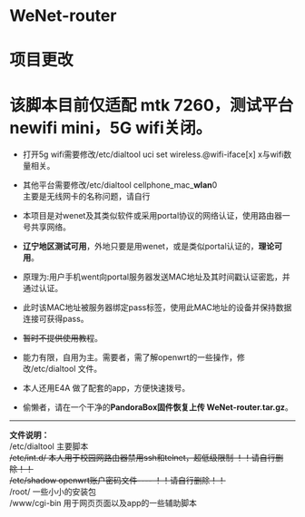 # WeNet-router
# 项目更改
# 该脚本目前仅适配 mtk 7260，测试平台newifi mini，5G wifi关闭。
  
- 打开5g wifi需要修改/etc/dialtool
    uci set wireless.@wifi-iface[x]
x与wifi数量相关。
- 其他平台需要修改/etc/dialtool 
    cellphone_mac_**wlan**0       
主要是无线网卡的名称问题，请自行
  
- 本项目是对wenet及其类似软件或采用portal协议的网络认证，使用路由器一号共享网络。  
- **辽宁地区测试可用**，外地只要是用wenet，或是类似portal认证的，**理论可用**。  
- 原理为:用户手机went向portal服务器发送MAC地址及其时间戳认证密匙，并通过认证。
- 此时该MAC地址被服务器绑定pass标签，使用此MAC地址的设备并保持数据连接可获得pass。
- ~~暂时不提供使用教程~~。
- 能力有限，自用为主。需要者，需了解openwrt的一些操作，修改/etc/dialtool 文件。
- 本人还用E4A 做了配套的app，方便快速拨号。  
- 偷懒者，请在一个干净的**PandoraBox固件恢复上传 WeNet-router.tar.gz**。 
- -------------------------------------------------------------------------------  
**文件说明：**  
/etc/dialtool 主要脚本  
~~/etc/int.d/   本人用于校园网路由器禁用ssh和telnet，超低级限制   ！！请自行删除！！~~  
~~/etc/shadow   openwrt账户密码文件----  ！！请自行删除！！~~  
/root/        一些小小的安装包  
/www/cgi-bin 用于网页页面以及app的一些辅助脚本
          

